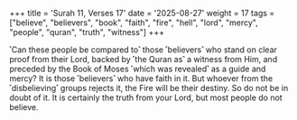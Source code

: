 +++
title = 'Surah 11, Verses 17'
date = '2025-08-27'
weight = 17
tags = ["believe", "believers", "book", "faith", "fire", "hell", "lord", "mercy", "people", "quran", "truth", "witness"]
+++

˹Can these people be compared to˺ those ˹believers˺ who stand on clear proof from their Lord, backed by ˹the Quran as˺ a witness from Him, and preceded by the Book of Moses ˹which was revealed˺ as a guide and mercy? It is those ˹believers˺ who have faith in it. But whoever from the ˹disbelieving˺ groups rejects it, the Fire will be their destiny. So do not be in doubt of it. It is certainly the truth from your Lord, but most people do not believe.